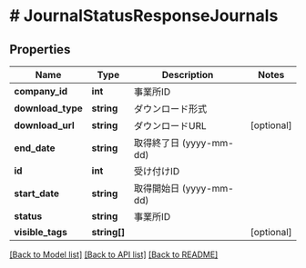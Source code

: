 # # JournalStatusResponseJournals

## Properties

Name | Type | Description | Notes
------------ | ------------- | ------------- | -------------
**company_id** | **int** | 事業所ID |
**download_type** | **string** | ダウンロード形式 |
**download_url** | **string** | ダウンロードURL | [optional]
**end_date** | **string** | 取得終了日 (yyyy-mm-dd) |
**id** | **int** | 受け付けID |
**start_date** | **string** | 取得開始日 (yyyy-mm-dd) |
**status** | **string** | 事業所ID |
**visible_tags** | **string[]** |  | [optional]

[[Back to Model list]](../../README.md#models) [[Back to API list]](../../README.md#endpoints) [[Back to README]](../../README.md)
